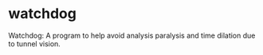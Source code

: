 # watchdog
Watchdog: A program to help avoid analysis paralysis and time dilation due to tunnel vision.
